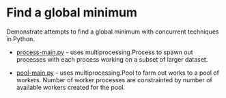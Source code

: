 # Find a global minimum

Demonstrate attempts to find a global minimum with concurrent techniques in Python.

* [process-main.py](find-min/process-main.py) - uses multiprocessing.Process to spawn out processes with each process working on
  a subset of larger dataset.

* [pool-main.py](find-min/pool-main.py) - uses multiprocessing.Pool to farm out works to a pool of workers. Number of worker processes are
  constrainted by number of available workers created for the pool.

